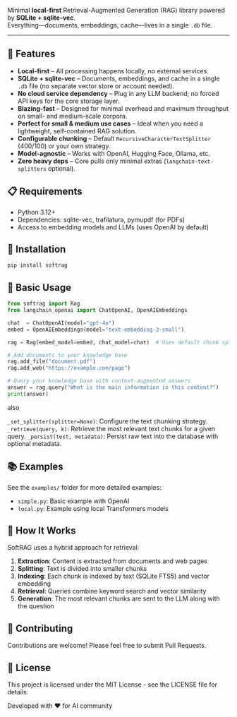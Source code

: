 Minimal **local-first** Retrieval-Augmented Generation (RAG) library powered by **SQLite + sqlite-vec**.  
Everything—documents, embeddings, cache—lives in a single `.db` file.

---

## 🌟 Features

- **Local-first** – All processing happens locally, no external services.
- **SQLite + sqlite-vec** – Documents, embeddings, and cache in a single `.db` file (no separate vector store or account needed).
- **No cloud service dependency** – Plug in any LLM backend; no forced API keys for the core storage layer.
- **Blazing-fast** – Designed for minimal overhead and maximum throughput on small- and medium-scale corpora. <!-- enfatizar performance -->
- **Perfect for small & medium use cases** – Ideal when you need a lightweight, self-contained RAG solution. <!-- destacar o público-alvo -->
- **Configurable chunking** – Default `RecursiveCharacterTextSplitter` (400/100) or your own strategy.
- **Model-agnostic** – Works with OpenAI, Hugging Face, Ollama, etc.
- **Zero heavy deps** – Core pulls only minimal extras (`langchain-text-splitters` optional).

## 📋 Requirements

- Python 3.12+
- Dependencies: sqlite-vec, trafilatura, pymupdf (for PDFs)
- Access to embedding models and LLMs (uses OpenAI by default)

## 🚀 Installation

```bash
pip install softrag
```

## 🔧 Basic Usage

```python
from softrag import Rag
from langchain_openai import ChatOpenAI, OpenAIEmbeddings

chat  = ChatOpenAI(model="gpt-4o")
embed = OpenAIEmbeddings(model="text-embedding-3-small")

rag = Rag(embed_model=embed, chat_model=chat)  # Uses default chunk splitter (RCTS)

# Add documents to your knowledge base
rag.add_file("document.pdf")
rag.add_web("https://example.com/page")

# Query your knowledge base with context-augmented answers
answer = rag.query("What is the main information in this content?")
print(answer)
```

also

`_set_splitter(splitter=None)`: Configure the text chunking strategy.
`_retrieve(query, k)`: Retrieve the most relevant text chunks for a given query.
`_persist(text, metadata)`: Persist raw text into the database with optional metadata.

## 📚 Examples

See the `examples/` folder for more detailed examples:

- `simple.py`: Basic example with OpenAI
- `local.py`: Example using local Transformers models

## 🔄 How It Works

SoftRAG uses a hybrid approach for retrieval:

1. **Extraction**: Content is extracted from documents and web pages
2. **Splitting**: Text is divided into smaller chunks
3. **Indexing**: Each chunk is indexed by text (SQLite FTS5) and vector embedding
4. **Retrieval**: Queries combine keyword search and vector similarity
5. **Generation**: The most relevant chunks are sent to the LLM along with the question

## 🤝 Contributing

Contributions are welcome! Please feel free to submit Pull Requests.

## 📜 License

This project is licensed under the MIT License - see the LICENSE file for details.

Developed with ❤️ for AI community

